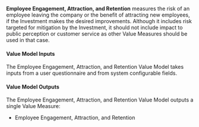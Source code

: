 
**Employee Engagement, Attraction, and Retention** measures the risk of an employee leaving the company or the benefit of attracting new employees, if the Investment makes the desired improvements. Although it includes risk targeted for mitigation by the Investment, it should not include impact to public perception or customer service as other Value Measures should be used in that case.

#### Value Model Inputs

The Employee Engagement, Attraction, and Retention Value Model takes inputs from a user questionnaire and from system configurable fields.

#### Value Model Outputs

The Employee Engagement, Attraction, and Retention Value Model outputs a single Value Measure:
- Employee Engagement, Attraction, and Retention